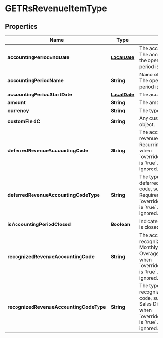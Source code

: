 
# GETRsRevenueItemType

## Properties
Name | Type | Description | Notes
------------ | ------------- | ------------- | -------------
**accountingPeriodEndDate** | [**LocalDate**](LocalDate.md) | The accounting period end date. The accounting period end date of the open-ended accounting period is null.  |  [optional]
**accountingPeriodName** | **String** | Name of the accounting period. The open-ended accounting period is named &#x60;Open-Ended&#x60;.   |  [optional]
**accountingPeriodStartDate** | [**LocalDate**](LocalDate.md) | The accounting period start date.  |  [optional]
**amount** | **String** | The amount of the revenue item.  |  [optional]
**currency** | **String** | The type of currency used.  |  [optional]
**customFieldC** | **String** | Any custom fields defined for this object.  |  [optional]
**deferredRevenueAccountingCode** | **String** | The accounting code for deferred revenue, such as Monthly Recurring Liability. Required only when &#x60;overrideChargeAccountingCodes&#x60; is &#x60;true&#x60;. Otherwise this value is ignored.  |  [optional]
**deferredRevenueAccountingCodeType** | **String** | The type associated with the deferred revenue accounting code, such as Deferred Revenue. Required only when &#x60;overrideChargeAccountingCodes&#x60; is &#x60;true&#x60;. Otherwise this value is ignored.  |  [optional]
**isAccountingPeriodClosed** | **Boolean** | Indicates if the accounting period is closed or open.  |  [optional]
**recognizedRevenueAccountingCode** | **String** | The accounting code for recognized revenue, such as Monthly Recurring Charges or Overage Charges. Required only when &#x60;overrideChargeAccountingCodes&#x60; is &#x60;true&#x60;. Otherwise the value is ignored.  |  [optional]
**recognizedRevenueAccountingCodeType** | **String** | The type associated with the recognized revenue accounting code, such as Sales Revenue or Sales Discount. Required only when &#x60;overrideChargeAccountingCodes&#x60; is &#x60;true&#x60;. Otherwise this value is ignored.  |  [optional]



